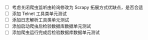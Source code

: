 - [ ] 考虑关闭爬虫监听由轮询修改为 Scrapy 拓展方式优缺点，是否合适
- [ ] 添加 Telnet 工具类单元测试
- [ ] 添加日志解析工具类单元测试
- [ ] 添加启动爬虫后检验数据库数据单元测试
- [ ] 添加爬虫运行完成后检验数据库数据单元测试